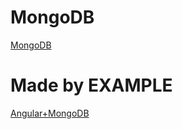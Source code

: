 # MongoDB

[MongoDB](https://cloud.mongodb.com/)

# Made by EXAMPLE

[Angular+MongoDB](https://appdividend.com/2018/10/29/mongodb-crud-operations-tutorial-with-example/)